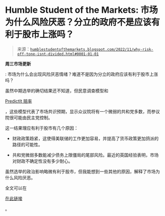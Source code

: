 <!--yml

category: 未分类

date: 2024-05-18 01:36:54

-->

# Humble Student of the Markets: 市场为什么风险厌恶？分立的政府不是应该有利于股市上涨吗？

> 来源：[`humblestudentofthemarkets.blogspot.com/2022/11/why-risk-off-tone-isnt-divided.html#0001-01-01`](https://humblestudentofthemarkets.blogspot.com/2022/11/why-risk-off-tone-isnt-divided.html#0001-01-01)

**周三市场更新**

: 市场为什么会出现风险厌恶情绪？难道不是因为分立的政府应该有利于股市上涨吗？

虽然中期选举的确切结果还不知道，但民意调查模型和

[PredictIt 赔率](https://www.predictit.org/markets/detail/7172/What-will-be-the-balance-of-power-in-Congress-after-the-2022-election)

，这些模型代表了市场共识预期，显示众议院将有一个微弱的共和党多数，而参议院很可能由民主党控制。

这一结果理应有利于股市有几个原因：

+   财政政策趋紧，这使得美联储的工作更加容易，并提高了货币政策更加鸽派的路径的可能性。

+   共和党微弱多数能减少债务上限僵局的尾部风险。最近的英国经验表明，市场对财政不确定性没有多少耐心。

虽然选举的政治影响略微有利于股市，但我能想到一些其他的原因，解释了市场为什么风险厌恶。

全文可以在

[在此链接](https://humblestudentofthemarkets.com/2022/11/09/why-the-risk-off-tone-isnt-divided-government-bullish/)

。

